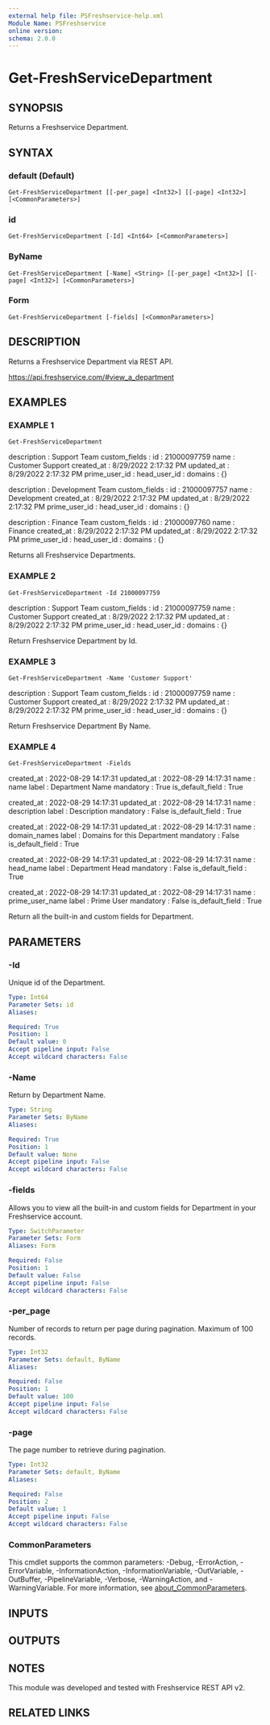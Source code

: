 ```yaml
---
external help file: PSFreshservice-help.xml
Module Name: PSFreshservice
online version:
schema: 2.0.0
---
```


# Get-FreshServiceDepartment

## SYNOPSIS
Returns a Freshservice Department.

## SYNTAX

### default (Default)
```
Get-FreshServiceDepartment [[-per_page] <Int32>] [[-page] <Int32>] [<CommonParameters>]
```

### id
```
Get-FreshServiceDepartment [-Id] <Int64> [<CommonParameters>]
```

### ByName
```
Get-FreshServiceDepartment [-Name] <String> [[-per_page] <Int32>] [[-page] <Int32>] [<CommonParameters>]
```

### Form
```
Get-FreshServiceDepartment [-fields] [<CommonParameters>]
```

## DESCRIPTION
Returns a Freshservice Department via REST API.

https://api.freshservice.com/#view_a_department

## EXAMPLES

### EXAMPLE 1
```
Get-FreshServiceDepartment
```

description   : Support Team
custom_fields :
id            : 21000097759
name          : Customer Support
created_at    : 8/29/2022 2:17:32 PM
updated_at    : 8/29/2022 2:17:32 PM
prime_user_id :
head_user_id  :
domains       : {}

description   : Development Team
custom_fields :
id            : 21000097757
name          : Development
created_at    : 8/29/2022 2:17:32 PM
updated_at    : 8/29/2022 2:17:32 PM
prime_user_id :
head_user_id  :
domains       : {}

description   : Finance Team
custom_fields :
id            : 21000097760
name          : Finance
created_at    : 8/29/2022 2:17:32 PM
updated_at    : 8/29/2022 2:17:32 PM
prime_user_id :
head_user_id  :
domains       : {}

Returns all Freshservice Departments.

### EXAMPLE 2
```
Get-FreshServiceDepartment -Id 21000097759
```

description   : Support Team
custom_fields :
id            : 21000097759
name          : Customer Support
created_at    : 8/29/2022 2:17:32 PM
updated_at    : 8/29/2022 2:17:32 PM
prime_user_id :
head_user_id  :
domains       : {}

Return Freshservice Department by Id.

### EXAMPLE 3
```
Get-FreshServiceDepartment -Name 'Customer Support'
```

description   : Support Team
custom_fields :
id            : 21000097759
name          : Customer Support
created_at    : 8/29/2022 2:17:32 PM
updated_at    : 8/29/2022 2:17:32 PM
prime_user_id :
head_user_id  :
domains       : {}

Return Freshservice Department By Name.

### EXAMPLE 4
```
Get-FreshServiceDepartment -Fields
```

created_at       : 2022-08-29 14:17:31
updated_at       : 2022-08-29 14:17:31
name             : name
label            : Department Name
mandatory        : True
is_default_field : True

created_at       : 2022-08-29 14:17:31
updated_at       : 2022-08-29 14:17:31
name             : description
label            : Description
mandatory        : False
is_default_field : True

created_at       : 2022-08-29 14:17:31
updated_at       : 2022-08-29 14:17:31
name             : domain_names
label            : Domains for this Department
mandatory        : False
is_default_field : True

created_at       : 2022-08-29 14:17:31
updated_at       : 2022-08-29 14:17:31
name             : head_name
label            : Department Head
mandatory        : False
is_default_field : True

created_at       : 2022-08-29 14:17:31
updated_at       : 2022-08-29 14:17:31
name             : prime_user_name
label            : Prime User
mandatory        : False
is_default_field : True

Return all the built-in and custom fields for Department.

## PARAMETERS

### -Id
Unique id of the Department.

```yaml
Type: Int64
Parameter Sets: id
Aliases:

Required: True
Position: 1
Default value: 0
Accept pipeline input: False
Accept wildcard characters: False
```

### -Name
Return by Department Name.

```yaml
Type: String
Parameter Sets: ByName
Aliases:

Required: True
Position: 1
Default value: None
Accept pipeline input: False
Accept wildcard characters: False
```

### -fields
Allows you to view all the built-in and custom fields for Department in your Freshservice account.

```yaml
Type: SwitchParameter
Parameter Sets: Form
Aliases: Form

Required: False
Position: 1
Default value: False
Accept pipeline input: False
Accept wildcard characters: False
```

### -per_page
Number of records to return per page during pagination. 
Maximum of 100 records.

```yaml
Type: Int32
Parameter Sets: default, ByName
Aliases:

Required: False
Position: 1
Default value: 100
Accept pipeline input: False
Accept wildcard characters: False
```

### -page
The page number to retrieve during pagination.

```yaml
Type: Int32
Parameter Sets: default, ByName
Aliases:

Required: False
Position: 2
Default value: 1
Accept pipeline input: False
Accept wildcard characters: False
```

### CommonParameters
This cmdlet supports the common parameters: -Debug, -ErrorAction, -ErrorVariable, -InformationAction, -InformationVariable, -OutVariable, -OutBuffer, -PipelineVariable, -Verbose, -WarningAction, and -WarningVariable. For more information, see [about_CommonParameters](http://go.microsoft.com/fwlink/?LinkID=113216).

## INPUTS

## OUTPUTS

## NOTES
This module was developed and tested with Freshservice REST API v2.

## RELATED LINKS
